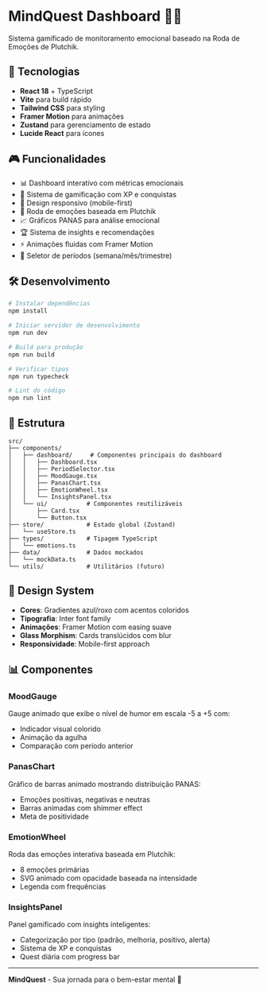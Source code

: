 # MindQuest Dashboard 🧠✨

Sistema gamificado de monitoramento emocional baseado na Roda de Emoções de Plutchik.

## 🚀 Tecnologias

- **React 18** + TypeScript
- **Vite** para build rápido
- **Tailwind CSS** para styling
- **Framer Motion** para animações
- **Zustand** para gerenciamento de estado
- **Lucide React** para ícones

## 🎮 Funcionalidades

- 📊 Dashboard interativo com métricas emocionais
- 🎯 Sistema de gamificação com XP e conquistas
- 📱 Design responsivo (mobile-first)
- 🌈 Roda de emoções baseada em Plutchik
- 📈 Gráficos PANAS para análise emocional
- 🏆 Sistema de insights e recomendações
- ⚡ Animações fluidas com Framer Motion
- 🔄 Seletor de períodos (semana/mês/trimestre)

## 🛠️ Desenvolvimento

```bash
# Instalar dependências
npm install

# Iniciar servidor de desenvolvimento
npm run dev

# Build para produção
npm run build

# Verificar tipos
npm run typecheck

# Lint do código
npm run lint
```

## 📁 Estrutura

```
src/
├── components/
│   ├── dashboard/     # Componentes principais do dashboard
│   │   ├── Dashboard.tsx
│   │   ├── PeriodSelector.tsx
│   │   ├── MoodGauge.tsx
│   │   ├── PanasChart.tsx
│   │   ├── EmotionWheel.tsx
│   │   └── InsightsPanel.tsx
│   └── ui/           # Componentes reutilizáveis
│       ├── Card.tsx
│       └── Button.tsx
├── store/            # Estado global (Zustand)
│   └── useStore.ts
├── types/            # Tipagem TypeScript
│   └── emotions.ts
├── data/             # Dados mockados
│   └── mockData.ts
└── utils/            # Utilitários (futuro)
```

## 🎨 Design System

- **Cores**: Gradientes azul/roxo com acentos coloridos
- **Tipografia**: Inter font family
- **Animações**: Framer Motion com easing suave
- **Glass Morphism**: Cards translúcidos com blur
- **Responsividade**: Mobile-first approach

## 📊 Componentes

### MoodGauge
Gauge animado que exibe o nível de humor em escala -5 a +5 com:
- Indicador visual colorido
- Animação da agulha
- Comparação com período anterior

### PanasChart
Gráfico de barras animado mostrando distribuição PANAS:
- Emoções positivas, negativas e neutras
- Barras animadas com shimmer effect
- Meta de positividade

### EmotionWheel
Roda das emoções interativa baseada em Plutchik:
- 8 emoções primárias
- SVG animado com opacidade baseada na intensidade
- Legenda com frequências

### InsightsPanel
Panel gamificado com insights inteligentes:
- Categorização por tipo (padrão, melhoria, positivo, alerta)
- Sistema de XP e conquistas
- Quest diária com progress bar

---

**MindQuest** - Sua jornada para o bem-estar mental 🌟
